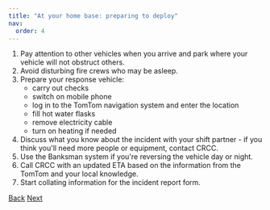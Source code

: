 ```yaml
---
title: "At your home base: preparing to deploy"
nav:
  order: 4
---
```


1. Pay attention to other vehicles when you arrive and park where your vehicle will not obstruct others.
2. Avoid disturbing fire crews who may be asleep.
3. Prepare your response vehicle:
    * carry out checks
    * switch on mobile phone
    * log in to the TomTom navigation system and enter the location
    * fill hot water flasks
    * remove electricity cable
    * turn on heating if needed
4. Discuss what you know about the incident with your shift partner - if you think you'll need more people or equipment, contact CRCC.
5. Use the Banksman system if you're reversing the vehicle day or night.
6. Call CRCC with an updated ETA based on the information from the TomTom and your local knowledge.
7. Start collating information for the incident report form.

[Back](/starting-your-deployment)
[Next](/en-route-to-an-incident-and-arriving)
